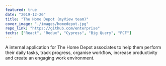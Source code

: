 ```yaml
---
featured: true
date: "2019-12-26"
title: "The Home Depot (myView team)"
cover_image: "./images/homedepot.jpg"
repo_link: "https://github.com/enterprise"
techs: ["React", "Redux", "Cypress", "Big Query", "PCF"]
---
```


A internal application for The Home Depot associates to help them perform their daily tasks, track progress, organise workflow, increase productivity and create an engaging work environment.

